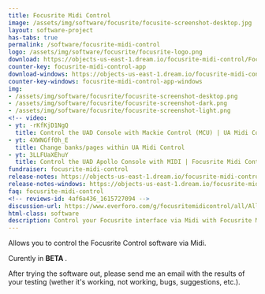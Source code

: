 ```yaml
---
title: Focusrite Midi Control
image: /assets/img/software/focusrite/focusite-screenshot-desktop.jpg
layout: software-project
has-tabs: true
permalink: /software/focusrite-midi-control
logo: /assets/img/software/focusrite/focusrite-logo.png
download: https://objects-us-east-1.dream.io/focusrite-midi-control/Focusrite%20Midi%20Control.zip
counter-key: focusrite-midi-control-app
download-windows: https://objects-us-east-1.dream.io/focusrite-midi-control/windows/Focusrite%20Midi%20Control%20Setup.msi
counter-key-windows: focusrite-midi-control-app-windows
img: 
- /assets/img/software/focusrite/focusrite-screenshot-desktop.png
- /assets/img/software/focusrite/focusrite-screenshot-dark.png
- /assets/img/software/focusrite/focusrite-screenshot-light.png
<!-- video: 
- yt: -rKfKjD1NgQ
  title: Control the UAD Console with Mackie Control (MCU) | UA Midi Control
- yt: 4XWNGff0h_E
  title: Change banks/pages within UA Midi Control
- yt: 3LLFUaXEhuY
  title: Control the UAD Apollo Console with MIDI | Focusrite Midi Control App -->
fundraiser: focusrite-midi-control
release-notes: https://objects-us-east-1.dream.io/focusrite-midi-control/Focusrite Midi Control.html
release-notes-windows: https://objects-us-east-1.dream.io/focusrite-midi-control/windows/Focusrite Midi Control Windows.html
faq: focusrite-midi-control
<!-- reviews-id: 4af6a436_1615727094 -->
discussion-url: https://www.everforo.com/g/focusritemidicontrol/all/All
html-class: software
description: Control your Focusrite interface via Midi with Focusrite Midi Control
---
```


Allows you to control the Focusrite Control software via Midi.

Curently in <b> BETA </b>.

After trying the software out, please send me an email with the results of your testing (wether it's working, not working, bugs, suggestions, etc.).